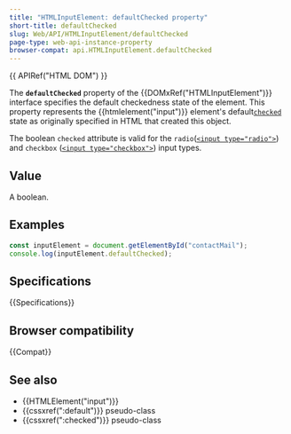 ```yaml
---
title: "HTMLInputElement: defaultChecked property"
short-title: defaultChecked
slug: Web/API/HTMLInputElement/defaultChecked
page-type: web-api-instance-property
browser-compat: api.HTMLInputElement.defaultChecked
---
```


{{ APIRef("HTML DOM") }}

The **`defaultChecked`** property of the {{DOMxRef("HTMLInputElement")}} interface specifies the default checkedness state of the element. This property represents the {{htmlelement("input")}} element's default[`checked`](/en-US/docs/Web/HTML/Element/input#checked) state as originally specified in HTML that created this object.

The boolean `checked` attribute is valid for the `radio`([`<input type="radio">`](/en-US/docs/Web/HTML/Element/input/radio)) and `checkbox` ([`<input type="checkbox">`](/en-US/docs/Web/HTML/Element/input/checkbox)) input types.

## Value

A boolean.

## Examples

```js
const inputElement = document.getElementById("contactMail");
console.log(inputElement.defaultChecked);
```

## Specifications

{{Specifications}}

## Browser compatibility

{{Compat}}

## See also

- {{HTMLElement("input")}}
- {{cssxref(":default")}} pseudo-class
- {{cssxref(":checked")}} pseudo-class
